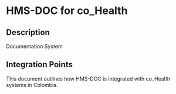 # HMS-DOC for co_Health

## Description

Documentation System

## Integration Points

This document outlines how HMS-DOC is integrated with co_Health systems in Colombia.
